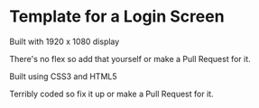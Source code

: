 # Template for a Login Screen

Built with 1920 x 1080 display

There's no flex so add that yourself or make a Pull Request for it.

Built using CSS3 and HTML5

Terribly coded so fix it up or make a Pull Request for it.


